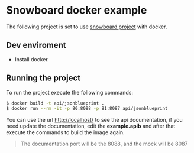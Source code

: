 # Snowboard docker example
The following project is set to use [snowboard project](https://github.com/bukalapak/snowboard) with docker.

## Dev enviroment
* Install docker.

## Running the project
To run the project execute the following commands:
```bash
$ docker build -t api/jsonblueprint .
$ docker run --rm -it -p 80:8088 -p 81:8087 api/jsonblueprint
```
You can use the url [http://localhost/](http://localhost/) to see the api documentation, if you need update the documentation, edit the **example.apib** and after that execute the commands to build the image again.

> The documentation port will be the 8088, and the mock will be 8087
